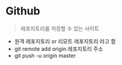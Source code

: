 # Github

> 레포지토리를 저장할 수 있는 사이트

- 원격 레포지토리 or 리모트 레포지토리 라고 함
- git remote add origin 레포지토리 주소
- git push -u origin master